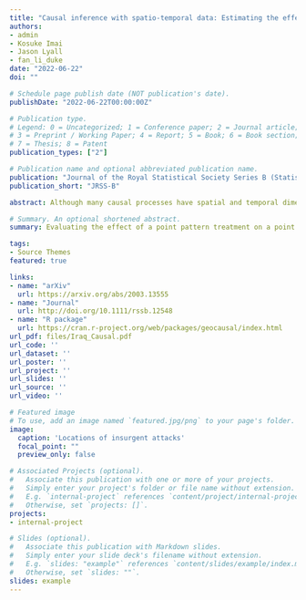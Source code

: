 ```yaml
---
title: "Causal inference with spatio-temporal data: Estimating the effects of airstrikes on insurgent violence in Iraq"
authors:
- admin
- Kosuke Imai
- Jason Lyall
- fan_li_duke
date: "2022-06-22"
doi: ""

# Schedule page publish date (NOT publication's date).
publishDate: "2022-06-22T00:00:00Z"

# Publication type.
# Legend: 0 = Uncategorized; 1 = Conference paper; 2 = Journal article;
# 3 = Preprint / Working Paper; 4 = Report; 5 = Book; 6 = Book section;
# 7 = Thesis; 8 = Patent
publication_types: ["2"]

# Publication name and optional abbreviated publication name.
publication: "Journal of the Royal Statistical Society Series B (Statistical Methodology)"
publication_short: "JRSS-B"

abstract: Although many causal processes have spatial and temporal dimensions, the classical causal inference framework is not directly applicable when the treatment and outcome variables are generated by spatio-temporal point processes. The methodological difficulty primarily arises from the existence of an infinite number of possible treatment and outcome event locations at each point in time. In this paper, we consider a setting where the spatial coordinates of the treatment and outcome events are observed at discrete time periods. We extend the potential outcomes framework by formulating the treatment point process as a stochastic intervention strategy. Our causal estimands include the expected number of outcome events that would occur in an area of interest under a particular stochastic treatment assignment strategy. We develop an estimation technique by applying the inverse probability of treatment weighting method to the spatially-smoothed outcome surfaces. We show that under a set of assumptions, the proposed estimator is consistent and asymptotically normal as the number of time periods goes to infinity. Our motivating application is the evaluation of the effects of American airstrikes on insurgent violence in Iraq from February 2007 to July 2008. We consider interventions that alter the intensity and target areas of airstrikes. We find that increasing the average number of airstrikes from 1 to 6 per day for seven consecutive days increases all types of insurgent violence.

# Summary. An optional shortened abstract.
summary: Evaluating the effect of a point pattern treatment on a point pattern outcome measured over time.

tags:
- Source Themes
featured: true

links:
- name: "arXiv"
  url: https://arxiv.org/abs/2003.13555
- name: "Journal"
  url: http://doi.org/10.1111/rssb.12548 
- name: "R package"
  url: https://cran.r-project.org/web/packages/geocausal/index.html
url_pdf: files/Iraq_Causal.pdf
url_code: ''
url_dataset: ''
url_poster: ''
url_project: ''
url_slides: ''
url_source: ''
url_video: ''

# Featured image
# To use, add an image named `featured.jpg/png` to your page's folder. 
image:
  caption: 'Locations of insurgent attacks'
  focal_point: ""
  preview_only: false

# Associated Projects (optional).
#   Associate this publication with one or more of your projects.
#   Simply enter your project's folder or file name without extension.
#   E.g. `internal-project` references `content/project/internal-project/index.md`.
#   Otherwise, set `projects: []`.
projects:
- internal-project

# Slides (optional).
#   Associate this publication with Markdown slides.
#   Simply enter your slide deck's filename without extension.
#   E.g. `slides: "example"` references `content/slides/example/index.md`.
#   Otherwise, set `slides: ""`.
slides: example
---
```


